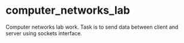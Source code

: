 # computer_networks_lab
Computer networks lab work. Task is to send data between client and server using sockets interface.
